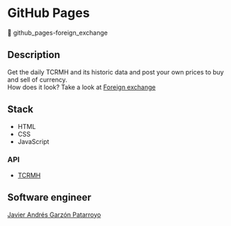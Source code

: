 # GitHub Pages
:open_file_folder: github_pages-foreign_exchange

## Description
Get the daily TCRMH and its historic data and post your own prices to buy and sell of currency.  
How does it look? Take a look at [Foreign exchange](https://javierandresgp.github.io/github_pages-foreign_exchange/)

## Stack
* HTML
* CSS
* JavaScript
### API
* [TCRMH](https://www.datos.gov.co/Econom-a-y-Finanzas/Tasa-de-Cambio-Representativa-del-Mercado-TRM/32sa-8pi3)

## Software engineer
[Javier Andrés Garzón Patarroyo](https://www.javierandresgp.com)
